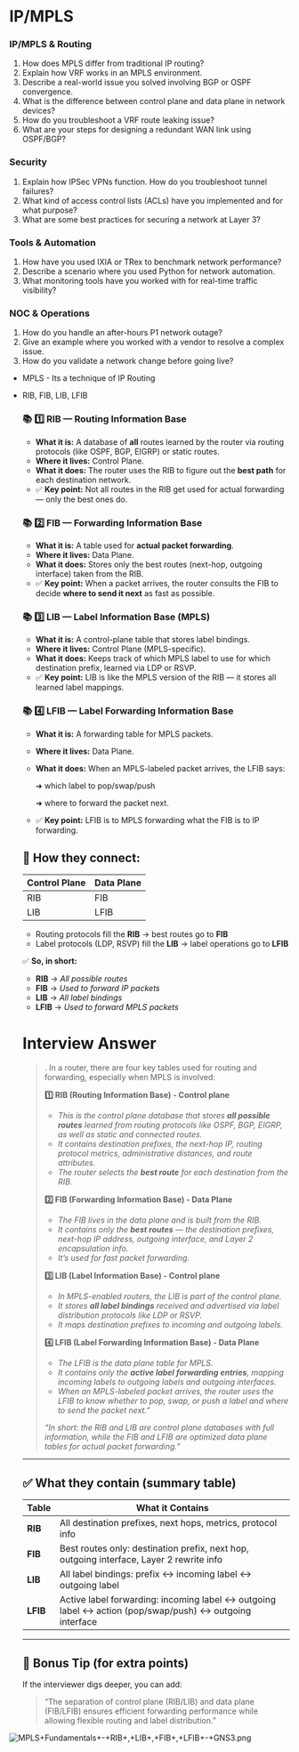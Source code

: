 # IP/MPLS

### IP/MPLS & Routing

1. How does MPLS differ from traditional IP routing?
2. Explain how VRF works in an MPLS environment.
3. Describe a real-world issue you solved involving BGP or OSPF convergence.
4. What is the difference between control plane and data plane in network devices?
5. How do you troubleshoot a VRF route leaking issue?
6. What are your steps for designing a redundant WAN link using OSPF/BGP?

### Security

1. Explain how IPSec VPNs function. How do you troubleshoot tunnel failures?
2. What kind of access control lists (ACLs) have you implemented and for what purpose?
3. What are some best practices for securing a network at Layer 3?

### Tools & Automation

1. How have you used IXIA or TRex to benchmark network performance?
2. Describe a scenario where you used Python for network automation.
3. What monitoring tools have you worked with for real-time traffic visibility?

### NOC & Operations

1. How do you handle an after-hours P1 network outage?
2. Give an example where you worked with a vendor to resolve a complex issue.
3. How do you validate a network change before going live?

- MPLS - Its a technique of IP Routing
- RIB, FIB, LIB, LFIB
    
    ### 📚 **1️⃣ RIB — Routing Information Base**
    
    - **What it is:** A database of **all** routes learned by the router via routing protocols (like OSPF, BGP, EIGRP) or static routes.
    - **Where it lives:** Control Plane.
    - **What it does:** The router uses the RIB to figure out the **best path** for each destination network.
    - ✅ **Key point:** Not all routes in the RIB get used for actual forwarding — only the best ones do.
    
    ### 📚 **2️⃣ FIB — Forwarding Information Base**
    
    - **What it is:** A table used for **actual packet forwarding**.
    - **Where it lives:** Data Plane.
    - **What it does:** Stores only the best routes (next-hop, outgoing interface) taken from the RIB.
    - ✅ **Key point:** When a packet arrives, the router consults the FIB to decide **where to send it next** as fast as possible.
    
    ### 📚 **3️⃣ LIB — Label Information Base (MPLS)**
    
    - **What it is:** A control-plane table that stores label bindings.
    - **Where it lives:** Control Plane (MPLS-specific).
    - **What it does:** Keeps track of which MPLS label to use for which destination prefix, learned via LDP or RSVP.
    - ✅ **Key point:** LIB is like the MPLS version of the RIB — it stores all learned label mappings.
    
    ### 📚 **4️⃣ LFIB — Label Forwarding Information Base**
    
    - **What it is:** A forwarding table for MPLS packets.
    - **Where it lives:** Data Plane.
    - **What it does:** When an MPLS-labeled packet arrives, the LFIB says:
        
        ➜ which label to pop/swap/push
        
        ➜ where to forward the packet next.
        
    - ✅ **Key point:** LFIB is to MPLS forwarding what the FIB is to IP forwarding.
    
    ## 🧩 How they connect:
    
    | Control Plane | Data Plane |
    | --- | --- |
    | RIB | FIB |
    | LIB | LFIB |
    - Routing protocols fill the **RIB** → best routes go to **FIB**
    - Label protocols (LDP, RSVP) fill the **LIB** → label operations go to **LFIB**
    
    ✅ **So, in short:**
    
    - **RIB** → *All possible routes*
    - **FIB** → *Used to forward IP packets*
    - **LIB** → *All label bindings*
    - **LFIB** → *Used to forward MPLS packets*
    
    # Interview Answer
    
    > . In a router, there are four key tables used for routing and forwarding, especially when MPLS is involved:
    > 
    > 
    > **1️⃣ RIB (Routing Information Base) - Control plane**
    > 
    > - *This is the control plane database that stores **all possible routes** learned from routing protocols like OSPF, BGP, EIGRP, as well as static and connected routes.*
    > - *It contains destination prefixes, the next-hop IP, routing protocol metrics, administrative distances, and route attributes.*
    > - *The router selects the **best route** for each destination from the RIB.*
    > 
    > **2️⃣ FIB (Forwarding Information Base) - Data Plane**
    > 
    > - *The FIB lives in the data plane and is built from the RIB.*
    > - *It contains only the **best routes** — the destination prefixes, next-hop IP address, outgoing interface, and Layer 2 encapsulation info.*
    > - *It’s used for fast packet forwarding.*
    > 
    > **3️⃣ LIB (Label Information Base) - Control plane**
    > 
    > - *In MPLS-enabled routers, the LIB is part of the control plane.*
    > - *It stores **all label bindings** received and advertised via label distribution protocols like LDP or RSVP.*
    > - *It maps destination prefixes to incoming and outgoing labels.*
    > 
    > **4️⃣ LFIB (Label Forwarding Information Base) -  Data Plane**
    > 
    > - *The LFIB is the data plane table for MPLS.*
    > - *It contains only the **active label forwarding entries**, mapping incoming labels to outgoing labels and outgoing interfaces.*
    > - *When an MPLS-labeled packet arrives, the router uses the LFIB to know whether to pop, swap, or push a label and where to send the packet next.”*
    > 
    > *“In short: the RIB and LIB are control plane databases with full information, while the FIB and LFIB are optimized data plane tables for actual packet forwarding.”*
    > 
    
    ---
    
    ## ✅ **What they contain (summary table)**
    
    | Table | What it Contains |
    | --- | --- |
    | **RIB** | All destination prefixes, next hops, metrics, protocol info |
    | **FIB** | Best routes only: destination prefix, next hop, outgoing interface, Layer 2 rewrite info |
    | **LIB** | All label bindings: prefix ↔ incoming label ↔ outgoing label |
    | **LFIB** | Active label forwarding: incoming label ↔ outgoing label ↔ action (pop/swap/push) ↔ outgoing interface |
    
    ---
    
    ## 🔑 **Bonus Tip (for extra points)**
    
    If the interviewer digs deeper, you can add:
    
    > “The separation of control plane (RIB/LIB) and data plane (FIB/LFIB) ensures efficient forwarding performance while allowing flexible routing and label distribution.”
    > 

![MPLS+Fundamentals+-+RIB+,+LIB+,+FIB+,+LFIB+-+GNS3.png](MPLSFundamentals-RIBLIBFIBLFIB-GNS3.png)